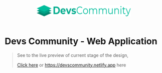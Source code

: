 <p align="center">
  <img src="assets/logo.png" alt="Devs Community" width="300" style="margin-bottom: 20px"/>
</p>

# Devs Community - Web Application

> See to the live preview of current stage of the design,
>
> [Click here](https://devscommunity.netlify.app/) or <https://devscommunity.netlify.app> here

<!-- ![Devs Commnuity Logo](assets/logo.png) -->
